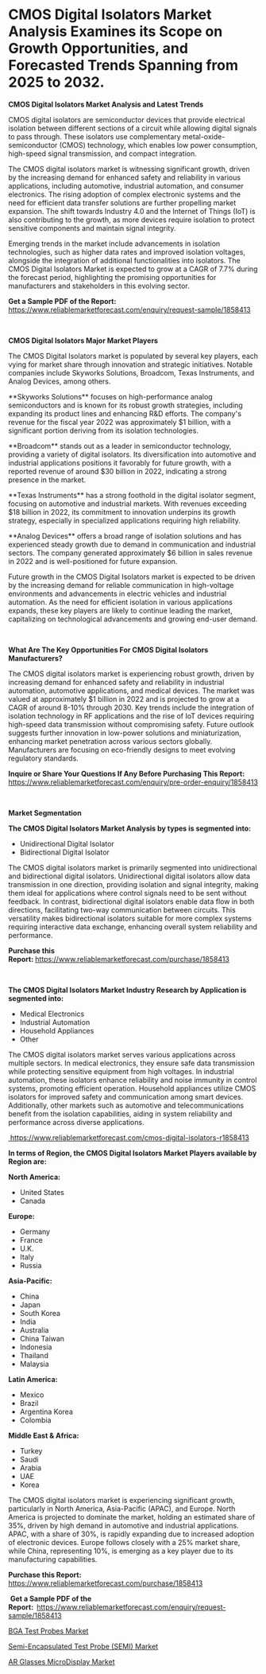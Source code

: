 <p><h1>CMOS Digital Isolators Market Analysis Examines its Scope on Growth Opportunities, and Forecasted Trends Spanning from 2025 to 2032.</h1></p><p><strong>CMOS Digital Isolators Market Analysis and Latest Trends</strong></p>
<p><p>CMOS digital isolators are semiconductor devices that provide electrical isolation between different sections of a circuit while allowing digital signals to pass through. These isolators use complementary metal-oxide-semiconductor (CMOS) technology, which enables low power consumption, high-speed signal transmission, and compact integration.</p><p>The CMOS digital isolators market is witnessing significant growth, driven by the increasing demand for enhanced safety and reliability in various applications, including automotive, industrial automation, and consumer electronics. The rising adoption of complex electronic systems and the need for efficient data transfer solutions are further propelling market expansion. The shift towards Industry 4.0 and the Internet of Things (IoT) is also contributing to the growth, as more devices require isolation to protect sensitive components and maintain signal integrity.</p><p>Emerging trends in the market include advancements in isolation technologies, such as higher data rates and improved isolation voltages, alongside the integration of additional functionalities into isolators. The CMOS Digital Isolators Market is expected to grow at a CAGR of 7.7% during the forecast period, highlighting the promising opportunities for manufacturers and stakeholders in this evolving sector.</p></p>
<p><strong>Get a Sample PDF of the Report:&nbsp;</strong> <a href="https://www.reliablemarketforecast.com/enquiry/request-sample/1858413?utm_campaign=1893&utm_medium=2&utm_source=Github&utm_content=ia&utm_term=13022025&utm_id=cmos-digital-isolators">https://www.reliablemarketforecast.com/enquiry/request-sample/1858413</a></p>
<p>&nbsp;</p>
<p><strong>CMOS Digital Isolators Major Market Players</strong></p>
<p><p>The CMOS Digital Isolators market is populated by several key players, each vying for market share through innovation and strategic initiatives. Notable companies include Skyworks Solutions, Broadcom, Texas Instruments, and Analog Devices, among others.</p><p>**Skyworks Solutions** focuses on high-performance analog semiconductors and is known for its robust growth strategies, including expanding its product lines and enhancing R&D efforts. The company's revenue for the fiscal year 2022 was approximately $1 billion, with a significant portion deriving from its isolation technologies. </p><p>**Broadcom** stands out as a leader in semiconductor technology, providing a variety of digital isolators. Its diversification into automotive and industrial applications positions it favorably for future growth, with a reported revenue of around $30 billion in 2022, indicating a strong presence in the market.</p><p>**Texas Instruments** has a strong foothold in the digital isolator segment, focusing on automotive and industrial markets. With revenues exceeding $18 billion in 2022, its commitment to innovation underpins its growth strategy, especially in specialized applications requiring high reliability.</p><p>**Analog Devices** offers a broad range of isolation solutions and has experienced steady growth due to demand in communication and industrial sectors. The company generated approximately $6 billion in sales revenue in 2022 and is well-positioned for future expansion.</p><p>Future growth in the CMOS Digital Isolators market is expected to be driven by the increasing demand for reliable communication in high-voltage environments and advancements in electric vehicles and industrial automation. As the need for efficient isolation in various applications expands, these key players are likely to continue leading the market, capitalizing on technological advancements and growing end-user demand.</p></p>
<p>&nbsp;</p>
<p><strong>What Are The Key Opportunities For CMOS Digital Isolators Manufacturers?</strong></p>
<p><p>The CMOS digital isolators market is experiencing robust growth, driven by increasing demand for enhanced safety and reliability in industrial automation, automotive applications, and medical devices. The market was valued at approximately $1 billion in 2022 and is projected to grow at a CAGR of around 8-10% through 2030. Key trends include the integration of isolation technology in RF applications and the rise of IoT devices requiring high-speed data transmission without compromising safety. Future outlook suggests further innovation in low-power solutions and miniaturization, enhancing market penetration across various sectors globally. Manufacturers are focusing on eco-friendly designs to meet evolving regulatory standards.</p></p>
<p><strong>Inquire or Share Your Questions If Any Before Purchasing This Report:</strong> <a href="https://www.reliablemarketforecast.com/enquiry/pre-order-enquiry/1858413?utm_campaign=1893&utm_medium=2&utm_source=Github&utm_content=ia&utm_term=13022025&utm_id=cmos-digital-isolators">https://www.reliablemarketforecast.com/enquiry/pre-order-enquiry/1858413</a></p>
<p>&nbsp;</p>
<p><strong>Market Segmentation</strong></p>
<p><strong>The CMOS Digital Isolators Market Analysis by types is segmented into:</strong></p>
<p><ul><li>Unidirectional Digital Isolator</li><li>Bidirectional Digital Isolator</li></ul></p>
<p><p>The CMOS digital isolators market is primarily segmented into unidirectional and bidirectional digital isolators. Unidirectional digital isolators allow data transmission in one direction, providing isolation and signal integrity, making them ideal for applications where control signals need to be sent without feedback. In contrast, bidirectional digital isolators enable data flow in both directions, facilitating two-way communication between circuits. This versatility makes bidirectional isolators suitable for more complex systems requiring interactive data exchange, enhancing overall system reliability and performance.</p></p>
<p><strong>Purchase this Report:&nbsp;</strong><a href="https://www.reliablemarketforecast.com/purchase/1858413?utm_campaign=1893&utm_medium=2&utm_source=Github&utm_content=ia&utm_term=13022025&utm_id=cmos-digital-isolators">https://www.reliablemarketforecast.com/purchase/1858413</a></p>
<p>&nbsp;</p>
<p><strong>The CMOS Digital Isolators Market Industry Research by Application is segmented into:</strong></p>
<p><ul><li>Medical Electronics</li><li>Industrial Automation</li><li>Household Appliances</li><li>Other</li></ul></p>
<p><p>The CMOS digital isolators market serves various applications across multiple sectors. In medical electronics, they ensure safe data transmission while protecting sensitive equipment from high voltages. In industrial automation, these isolators enhance reliability and noise immunity in control systems, promoting efficient operation. Household appliances utilize CMOS isolators for improved safety and communication among smart devices. Additionally, other markets such as automotive and telecommunications benefit from the isolation capabilities, aiding in system reliability and performance across diverse applications.</p></p>
<p><a href="https://www.reliablemarketforecast.com/cmos-digital-isolators-r1858413?utm_campaign=1893&utm_medium=2&utm_source=Github&utm_content=ia&utm_term=13022025&utm_id=cmos-digital-isolators">&nbsp;https://www.reliablemarketforecast.com/cmos-digital-isolators-r1858413</a></p>
<p><strong>In terms of Region, the CMOS Digital Isolators Market Players available by Region are:</strong></p>
<p>
    <p> <strong> North America: </strong>
        <ul>
            <li>United States</li>
            <li>Canada</li>
        </ul>
        </p> 
    <p> <strong> Europe: </strong>
        <ul>
            <li>Germany</li>
            <li>France</li>
            <li>U.K.</li>
            <li>Italy</li>
            <li>Russia</li>
        </ul>
        </p> 
    <p> <strong> Asia-Pacific: </strong>
        <ul>
            <li>China</li>
            <li>Japan</li>
            <li>South Korea</li>
            <li>India</li>
            <li>Australia</li>
            <li>China Taiwan</li>
            <li>Indonesia</li>
            <li>Thailand</li>
            <li>Malaysia</li>
        </ul>
        </p> 
    <p> <strong> Latin America: </strong>
        <ul>
            <li>Mexico</li>
            <li>Brazil</li>
            <li>Argentina Korea</li>
            <li>Colombia</li>
        </ul>
        </p> 
    <p> <strong> Middle East & Africa: </strong>
        <ul>
            <li>Turkey</li>
            <li>Saudi</li>
            <li>Arabia</li>
            <li>UAE</li>
            <li>Korea</li>
        </ul>
    </p>
    </p>
<p><p>The CMOS digital isolators market is experiencing significant growth, particularly in North America, Asia-Pacific (APAC), and Europe. North America is projected to dominate the market, holding an estimated share of 35%, driven by high demand in automotive and industrial applications. APAC, with a share of 30%, is rapidly expanding due to increased adoption of electronic devices. Europe follows closely with a 25% market share, while China, representing 10%, is emerging as a key player due to its manufacturing capabilities.</p></p>
<p><strong>Purchase this Report: </strong><a href="https://www.reliablemarketforecast.com/purchase/1858413?utm_campaign=1893&utm_medium=2&utm_source=Github&utm_content=ia&utm_term=13022025&utm_id=cmos-digital-isolators">https://www.reliablemarketforecast.com/purchase/1858413</a></p>
<p>&nbsp;<strong>Get a Sample PDF of the Report:&nbsp;&nbsp;</strong><a href="https://www.reliablemarketforecast.com/enquiry/request-sample/1858413?utm_campaign=1893&utm_medium=2&utm_source=Github&utm_content=ia&utm_term=13022025&utm_id=cmos-digital-isolators">https://www.reliablemarketforecast.com/enquiry/request-sample/1858413</a></p>
<p><strong></strong></p>
<p><p><a href="https://github.com/fraryatena85/Market-Research-Report-List-1/blob/main/bga-test-probes-market.md?utm_campaign=1893&utm_medium=2&utm_source=Github&utm_content=ia&utm_term=13022025&utm_id=cmos-digital-isolators">BGA Test Probes Market</a></p><p><a href="https://github.com/alejnaouare/Market-Research-Report-List-1/blob/main/semi-encapsulated-test-probe-semi-market.md?utm_campaign=1893&utm_medium=2&utm_source=Github&utm_content=ia&utm_term=13022025&utm_id=cmos-digital-isolators">Semi-Encapsulated Test Probe (SEMI) Market</a></p><p><a href="https://github.com/wyettillesr4/Market-Research-Report-List-1/blob/main/ar-glasses-microdisplay-market.md?utm_campaign=1893&utm_medium=2&utm_source=Github&utm_content=ia&utm_term=13022025&utm_id=cmos-digital-isolators">AR Glasses MicroDisplay Market</a></p></p>